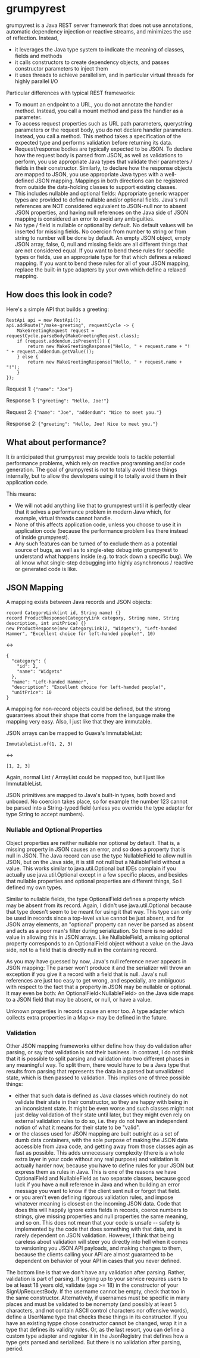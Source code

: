 # grumpyrest

grumpyrest is a Java REST server framework that does not use annotations, automatic dependency injection or reactive
streams, and minimizes the use of reflection. Instead,
* it leverages the Java type system to indicate the meaning of classes, fields and methods
* it calls constructors to create dependency objects, and passes constructor parameters to inject them
* it uses threads to achieve parallelism, and in particular virtual threads for highly parallel I/O

Particular differences with typical REST frameworks:
* To mount an endpoint to a URL, you do not annotate the handler method. Instead, you call a mount method and pass the
  handler as a parameter.
* To access request properties such as URL path parameters, querystring parameters or the request body, you do not
  declare handler parameters. Instead, you call a method. This method takes a specification of the expected type
  and performs validation before returning its data.
* Request/response bodies are typically expected to be JSON. To declare how the request body is parsed from JSON, as
  well as validations to perform, you use appropriate Java types that validate their parameters / fields in their
  constructor. Similarly, to declare how the response objects are mapped to JSON, you use appropriate Java types with
  a well-defined JSON mapping. Mappings in both directions can be registered from outside the data-holding classes to
  support existing classes.
* This includes nullable and optional fields: Appropriate generic wrapper types are provided to define nullable and/or
  optional fields. Java's null references are NOT considered equivalent to JSON-null nor to absent JSON properties,
  and having null references on the Java side of JSON mapping is considered an error to avoid any ambiguities.
* No type / field is nullable or optional by default. No default values will be inserted for missing fields. No
  coercion from number to string or from string to number will be done by default. An empty JSON object, empty JSON
  array, false, 0, null and missing fields are all different things that are not considered equal. If you want to
  bend these rules for specific types or fields, use an appropriate type for that which defines a relaxed mapping.
  If you want to bend these rules for all of your JSON mapping, replace the built-in type adapters by your own which
  define a relaxed mapping.

## How does this look in code?

Here's a simple API that builds a greeting:

    RestApi api = new RestApi();
    api.addRoute("/make-greeting", requestCycle -> {
        MakeGreetingRequest request = requestCycle.parseBody(MakeGreetingRequest.class);
        if (request.addendum.isPresent()) {
            return new MakeGreetingResponse("Hello, " + request.name + "! " + request.addendum.getValue());
        } else {
            return new MakeGreetingResponse("Hello, " + request.name + "!");
        }
    });

Request 1: `{"name": "Joe"}`

Response 1: `{"greeting": "Hello, Joe!"}`

Request 2: `{"name": "Joe", "addendum": "Nice to meet you."}`

Response 2: `{"greeting": "Hello, Joe! Nice to meet you."}`

## What about performance?

It _is_ anticipated that grumpyrest may provide tools to tackle potential performance problems, which rely on
reactive programming and/or code generation. The goal of grumpyrest is not to totally avoid these things internally,
but to allow the developers using it to totally avoid them in their application code.

This means:
* We will not add anything like that to grumpyrest until it is perfectly clear that it solves a performance problem
  in modern Java which, for example, virtual threads cannot handle.
* None of this affects application code, unless you choose to use it in application code (because the performance
  problem lies there instead of inside grumpyrest).
* Any such features can be turned of to exclude them as a potential source of bugs, as well as to single-step debug
  into grumpyrest to understand what happens inside (e.g. to track down a specific bug). We all know what single-step
  debugging into highly asynchronous / reactive or generated code is like.

## JSON Mapping

A mapping exists between Java records and JSON objects:

    record CategoryLink(int id, String name) {}
    record ProductResponse(CategoryLink category, String name, String description, int unitPrice) {}
    new ProductResponse(new CategoryLink(2, "Widgets"), "Left-handed Hammer", "Excellent choice for left-handed people!", 10)

<->

    {
      "category": {
        "id": 2,
        "name": "Widgets"
      },
      "name": "Left-handed Hammer",
      "description": "Excellent choice for left-handed people!",
      "unitPrice": 10
    }

A mapping for non-record objects could be defined, but the strong guarantees about their shape that come from the
language make the mapping very easy. Also, I just like that they are immutable.

JSON arrays can be mapped to Guava's ImmutableList:

    ImmutableList.of(1, 2, 3)

<->

    [1, 2, 3]

Again, normal List / ArrayList could be mapped too, but I just like ImmutableList.

JSON primitives are mapped to Java's built-in types, both boxed and unboxed. No coercion takes place, so for example
the number 123 cannot be parsed into a String-typed field (unless you override the type adapter for type String to
accept numbers).

### Nullable and Optional Properties

Object properties are neither nullable nor optional by default. That is, a missing property in JSON causes an error,
and so does a property that is null in JSON. The Java record can use the type NullableField to allow null in JSON,
but on the Java side, it is still not null but a NullableField without a value. This works similar to java.util.Optional
but IDEs complain if you actually use java.util.Optional except in a few specific places, and besides that nullable
properties and optional properties are different things, So I defined my own types.

Similar to nullable fields, the type OptionalField defines a property which may be absent from its record. Again, I
didn't use java.util.Optional because that type doesn't seem to be meant for using it that way. This type can only be
used in records since a top-level value cannot be just absent, and for JSON array elements, an "optional" property can
never be parsed as absent and acts as a poor man's filter during serialization. So there is no added value in allowing
this in JSON arrays. Like NullableField, a missing optional property corresponds to an OptionalField object without a
value on the Java side, not to a field that is directly null in the containing record.

As you may have guessed by now, Java's null reference never appears in JSON mapping: The parser won't produce it and
the serializer will throw an exception if you give it a record with a field that is null. Java's null references are
just too easy to get wrong, and especially, are ambiguous with respect to the fact that a property in JSON may be
nullable or optional. It may even be both: An OptionalField<NullableField<T>> on the Java side maps to a JSON field
that may be absent, or null, or have a value.

Unknown properties in records cause an error too. A type adapter which collects extra properties in a Map<> may be
defined in the  future.

### Validation

Other JSON mapping frameworks either define how they do validation after parsing, or say that validation is not their
business. In contrast, I do not think that it is possible to split parsing and validation into two different phases in
any meaningful way. To split them, there would have to be a Java type that results from parsing that represents the
data in a parsed but unvalidated state, which is then passed to validation. This implies one of three possible things:

* either that such data is defined as Java classes which routinely do not validate their state in their constructor,
  so they are happy with being in an inconsistent state. It might be even worse and such classes might not just delay
  validation of their state until later, but they might even rely on external validation rules to do so, i.e. they do
  not have an independent notion of what it means for their state to be "valid".
* or the classes used for JSON mapping are built outright as a set of dumb data containers, with the sole purpose of
  making the JSON data accessible from Java code, and getting away from those classes agin as fast as possible. This
  adds unnecessary complexity (there is a whole extra layer in your code without any real purpose) and validation is
  actually harder now, because you have to define rules for your JSON but express them as rules in Java. This is
  one of the reasons we have OptionalField and NullableField as two separate classes, because good luck if you have a
  null reference in Java and when building an error message you want to know if the client sent null or forgot that
  field.
* or you aren't even defining rigorous validation rules, and impose whatever meaning is closest on the incoming JSON
  data. Code that does this will happily ignore extra fields in records, coerce numbers to strings, give missing
  properties and null properties the same meaning, and so on. This does not mean that your code is unsafe -- safety
  is implemented by the code that does something with that data, and is rarely dependent on JSON validation. However,
  I think that being careless about validation will steer you directly into hell when it comes to versioning you
  JSON API payloads, and making changes to them, because the clients calling your API are almost guaranteed to be
  dependent on behavior of your API in cases that you never defined.

The bottom line is that we don't have any validation after parsing. Rather, validation is part of parsing. If signing
up to your service requires users to be at least 18 years old, validate (age >= 18) in the constructor of your
SignUpRequestBody. If the username cannot be empty, check that too in the same constructor. Alternatively, if usernames
must be specific in many places and must be validated to be nonempty (and possibly at least 5 characters, and not
contain ASCII control characters nor offensive words), define a UserName type that checks these things in its
constructor. If you have an existing typpe chose constructor cannot be changed, wrap it in a type that defines
its validity rules. Or, as the last resort, you can define a custom type adapter and register it in the JsonRegistry
that defines how a type gets parsed and serialized. But there is no validation after parsing, period.

